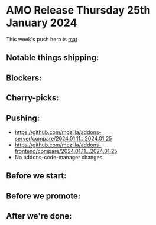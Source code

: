 # AMO Release Thursday 25th January 2024

This week's push hero is [mat](https://github.com/diox)

## Notable things shipping:

## Blockers:

## Cherry-picks:

## Pushing:

- https://github.com/mozilla/addons-server/compare/2024.01.11...2024.01.25
- https://github.com/mozilla/addons-frontend/compare/2024.01.11...2024.01.25
- No addons-code-manager changes

## Before we start:

## Before we promote:

## After we're done:
